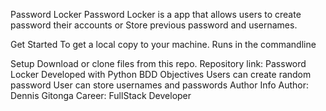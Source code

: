 Password Locker
Password Locker is a app that allows users to create password their accounts or Store previous password and usernames.

Get Started
To get a local copy to your machine. Runs in the commandline

Setup
Download or clone files from this repo. Repository link: Password Locker
Developed with
Python
BDD
Objectives
Users can create random password
User can store usernames and passwords
Author Info
Author: Dennis Gitonga Career: FullStack Developer 